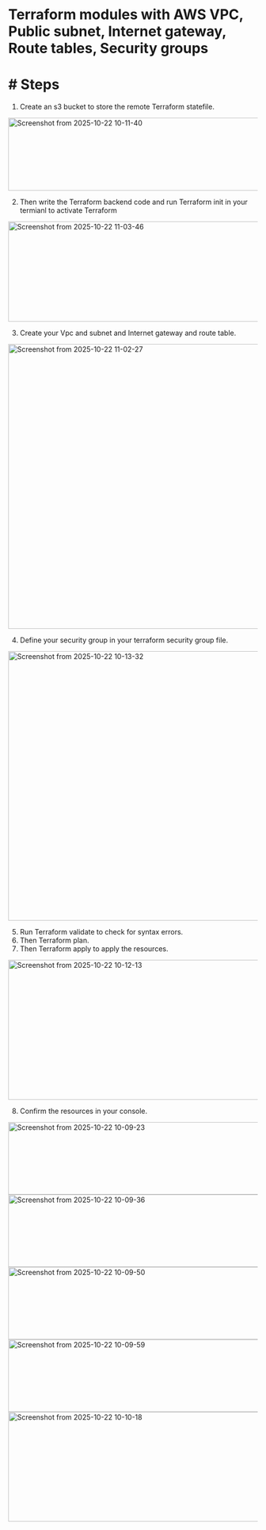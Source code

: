 # Terraform modules with AWS VPC, Public subnet, Internet gateway, Route tables, Security groups

# # Steps
1. Create an s3 bucket to store the remote Terraform statefile.

<img width="1075" height="147" alt="Screenshot from 2025-10-22 10-11-40" src="https://github.com/user-attachments/assets/4b29a24c-b75a-45cc-9368-853fdf7388c4" />

2. Then write the Terraform backend code and run Terraform init in your termianl to activate Terraform

<img width="828" height="202" alt="Screenshot from 2025-10-22 11-03-46" src="https://github.com/user-attachments/assets/de436385-9206-4b82-b3ba-39c06d71dfbc" />

3. Create your Vpc and subnet and Internet gateway and route table.

<img width="843" height="574" alt="Screenshot from 2025-10-22 11-02-27" src="https://github.com/user-attachments/assets/e558f2ea-6832-4f4c-b5c0-73060b21ce7d" />

4. Define your security group in your terraform security group file.

<img width="836" height="543" alt="Screenshot from 2025-10-22 10-13-32" src="https://github.com/user-attachments/assets/d93721c2-2d4b-4daf-abe1-db159ed1bc1f" />

5. Run Terraform validate to check for syntax errors.
6. Then Terraform plan.
7. Then Terraform apply to apply the resources.

<img width="705" height="282" alt="Screenshot from 2025-10-22 10-12-13" src="https://github.com/user-attachments/assets/3a800085-466c-430d-bb35-5d6b496819b2" />

8. Confirm the resources in your console.

<img width="1129" height="146" alt="Screenshot from 2025-10-22 10-09-23" src="https://github.com/user-attachments/assets/758c8abc-60ce-4019-a106-67beb9e0a859" />

<img width="1129" height="146" alt="Screenshot from 2025-10-22 10-09-36" src="https://github.com/user-attachments/assets/880dec46-65f7-4b0d-b9aa-ef67e6e07219" />

<img width="1129" height="146" alt="Screenshot from 2025-10-22 10-09-50" src="https://github.com/user-attachments/assets/57501cab-d298-4481-af4f-cee431f3889d" />

<img width="1129" height="146" alt="Screenshot from 2025-10-22 10-09-59" src="https://github.com/user-attachments/assets/57960185-7328-48fe-a214-d5db8bf96153" />

<img width="1129" height="221" alt="Screenshot from 2025-10-22 10-10-18" src="https://github.com/user-attachments/assets/409dd6d6-5840-4754-bc24-8c90605b9be0" />
